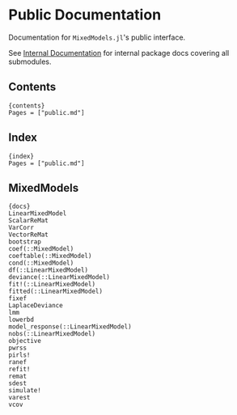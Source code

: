 # Public Documentation

Documentation for `MixedModels.jl`'s public interface.

See [Internal Documentation]({ref}) for internal package docs covering all submodules.

## Contents

    {contents}
    Pages = ["public.md"]

## Index

    {index}
    Pages = ["public.md"]

## MixedModels

    {docs}
    LinearMixedModel
    ScalarReMat
    VarCorr
    VectorReMat
    bootstrap
    coef(::MixedModel)
    coeftable(::MixedModel)
    cond(::MixedModel)
    df(::LinearMixedModel)
    deviance(::LinearMixedModel)
    fit!(::LinearMixedModel)
    fitted(::LinearMixedModel)
    fixef
    LaplaceDeviance
    lmm
    lowerbd
    model_response(::LinearMixedModel)
    nobs(::LinearMixedModel)
    objective
    pwrss
    pirls!
    ranef
    refit!
    remat
    sdest
    simulate!
    varest
    vcov
